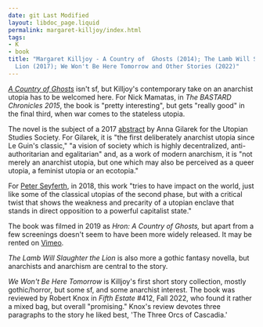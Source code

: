 ```yaml
---
date: git Last Modified
layout: libdoc_page.liquid
permalink: margaret-killjoy/index.html
tags:
- K
- book
title: "Margaret Killjoy - A Country of  Ghosts (2014); The Lamb Will Slaughter the
  Lion (2017); We Won't Be Here Tomorrow and Other Stories (2022)"
---
```


<a href="http://www.tangledwilderness.org/a-country-of-ghosts/">_A Country of Ghosts_</a> isn't sf, but Killjoy's contemporary take on an anarchist  utopia has to be welcomed here. For Nick Mamatas, in _The BASTARD Chronicles  2015_, the book is "pretty interesting", but gets "really good" in the final  third, when war comes to the stateless utopia.

The novel is the subject of a 2017 <a href="https://utopian-studies-europe.org/wp-content/uploads/2017/07/book-of-abstracts-03-07.pdf">abstract</a> by Anna Gilarek for the Utopian Studies Society. For Gilarek, it is "the first deliberately anarchist utopia since Le Guin's classic," "a vision of society which is highly decentralized, anti-authoritarian and egalitarian" and, as a work of modern anarchism, it is "not merely an anarchist utopia, but one which may also be perceived as a queer utopia, a feminist utopia or an ecotopia."

For <a href="https://journals.openedition.org/ilcea/4454">Peter Seyferth</a>, in 2018, this work "tries to have impact on the world, just like some of the classical utopias of the second phase, but with a critical twist that shows the weakness and precarity of a utopian enclave that stands in direct opposition to a powerful capitalist state."

The book was filmed in 2019 as _Hron: A Country of Ghosts,_ but apart from a few screenings doesn't seem to have been more widely released. It may be rented on <a href="https://vimeo.com/ondemand/hronacountryofghosts">Vimeo</a>.

_The Lamb Will Slaughter the Lion_ is also more a  gothic fantasy novella, but anarchists and anarchism are central to the story.

_We Won't Be Here Tomorrow_ is Killjoy's first short story collection, mostly gothic/horror, but some sf, and some anarchist interest. The book was reviewed by Robert Knox in _Fifth Estate_ #412, Fall 2022, who found it rather a mixed bag, but overall "promising." Knox's review devotes three paragraphs to the story he liked best, 'The Three Orcs of Cascadia.'